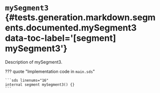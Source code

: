 [//]: # (DO NOT EDIT THIS FILE DIRECTLY. Instead, edit the corresponding stub file and execute `npm run docs:api`.)

# <code class="doc-symbol doc-symbol-segment"></code> `mySegment3` {#tests.generation.markdown.segments.documented.mySegment3 data-toc-label='[segment] mySegment3'}

Description of mySegment3.

??? quote "Implementation code in `main.sds`"

    ```sds linenums="16"
    internal segment mySegment3() {}
    ```
